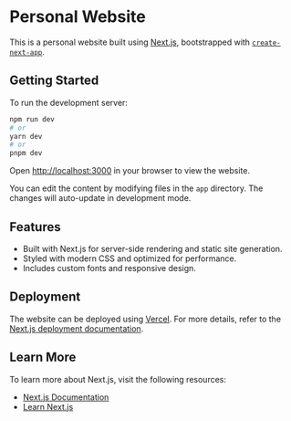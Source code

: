 # Personal Website

This is a personal website built using [Next.js](https://nextjs.org), bootstrapped with [`create-next-app`](https://github.com/vercel/next.js/tree/canary/packages/create-next-app).

## Getting Started

To run the development server:

```bash
npm run dev
# or
yarn dev
# or
pnpm dev
```

Open [http://localhost:3000](http://localhost:3000) in your browser to view the website.

You can edit the content by modifying files in the `app` directory. The changes will auto-update in development mode.

## Features

- Built with Next.js for server-side rendering and static site generation.
- Styled with modern CSS and optimized for performance.
- Includes custom fonts and responsive design.

## Deployment

The website can be deployed using [Vercel](https://vercel.com). For more details, refer to the [Next.js deployment documentation](https://nextjs.org/docs/app/building-your-application/deploying).

## Learn More

To learn more about Next.js, visit the following resources:

- [Next.js Documentation](https://nextjs.org/docs)
- [Learn Next.js](https://nextjs.org/learn)
